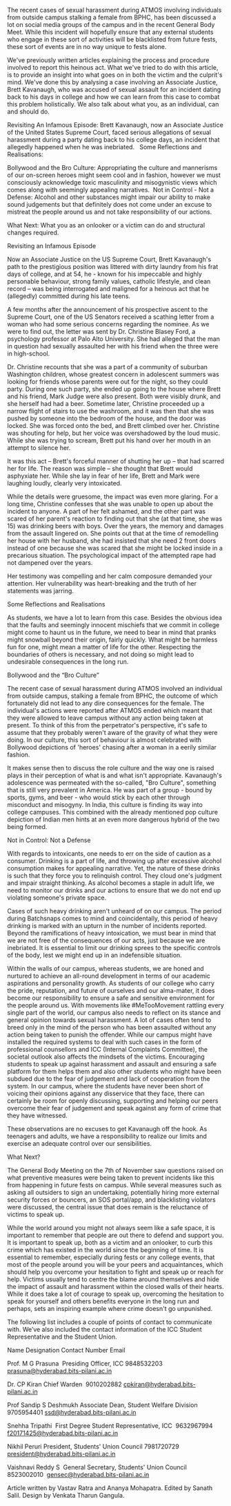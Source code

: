 
The recent cases of sexual harassment during ATMOS involving individuals from outside campus stalking a female from BPHC, has been discussed a lot on social media groups of the campus and in the recent General Body Meet. While this incident will hopefully ensure that any external students who engage in these sort of activities will be blacklisted from future fests, these sort of events are in no way unique to fests alone.&nbsp;


We've previously written articles explaining the process and procedure involved to report this heinous act. What we've tried to do with this article, is to provide an insight into what goes on in both the victim and the culprit's mind. We've done this by analysing a case involving an Associate Justice, Brett Kavanaugh, who was accused of sexual assault for an incident dating back to his days in college and how we can learn from this case to combat this problem holistically. We also talk about what you, as an individual, can and should do.



Revisiting An Infamous Episode: Brett Kavanaugh, now an Associate Justice of the United States Supreme Court, faced serious allegations of sexual harassment during a party dating back to his college days, an incident that allegedly happened when he was inebriated.&nbsp;&nbsp;
Some Reflections and Realisations:

Bollywood and the Bro Culture: Appropriating the culture and mannerisms of our on-screen heroes might seem cool and in fashion, however we must consciously acknowledge toxic masculinity and misogynistic views which comes along with seemingly appealing narratives.&nbsp;
Not in Control - Not a Defense: Alcohol and other substances might impair our ability to make sound judgements but that definitely does not come under an excuse to mistreat the people around us and not take responsibility of our actions.&nbsp;


What Next: What you as an onlooker or a victim can do and structural changes required.



Revisiting an Infamous Episode


Now an Associate Justice on the US Supreme Court, Brett Kavanaugh's path to the prestigious position was littered with dirty laundry from his frat days of college, and at 54, he - known for his impeccable and highly personable behaviour, strong family values, catholic lifestyle, and clean record – was being interrogated and maligned for a heinous act that he (allegedly) committed during his late teens.


A few months after the announcement of his prospective ascent to the Supreme Court, one of the US Senators received a scathing letter from a woman who had some serious concerns regarding the nominee. As we were to find out, the letter was sent by Dr. Christine Blasey Ford, a psychology professor at Palo Alto University. She had alleged that the man in question had sexually assaulted her with his friend when the three were in high-school.


Dr. Christine recounts that she was a part of a community of suburban Washington children, whose greatest concern in adolescent summers was looking for friends whose parents were out for the night, so they could party. During one such party, she ended up going to the house where Brett and his friend, Mark Judge were also present. Both were visibly drunk, and she herself had had a beer. Sometime later, Christine proceeded up a narrow flight of stairs to use the washroom, and it was then that she was pushed by someone into the bedroom of the house, and the door was locked. She was forced onto the bed, and Brett climbed over her. Christine was shouting for help, but her voice was overshadowed by the loud music. While she was trying to scream, Brett put his hand over her mouth in an attempt to silence her.


It was this act – Brett's forceful manner of shutting her up – that had scarred her for life. The reason was simple – she thought that Brett would asphyxiate her. While she lay in fear of her life, Brett and Mark were laughing loudly, clearly very intoxicated.


While the details were gruesome, the impact was even more glaring. For a long time, Christine confesses that she was unable to open up about the incident to anyone. A part of her felt ashamed, and the other part was scared of her parent's reaction to finding out that she (at that time, she was 15) was drinking beers with boys. Over the years, the memory and damages from the assault lingered on. She points out that at the time of remodelling her house with her husband, she had insisted that she need 2 front doors instead of one because she was scared that she might be locked inside in a precarious situation. The psychological impact of the attempted rape had not dampened over the years.&nbsp;


Her testimony was compelling and her calm composure demanded your attention. Her vulnerability was heart-breaking and the truth of her statements was jarring.


Some Reflections and Realisations 


As students, we have a lot to learn from this case. Besides the obvious idea that the faults and seemingly innocent mischiefs that we commit in college might come to haunt us in the future, we need to bear in mind that pranks might snowball beyond their origin, fairly quickly. What might be harmless fun for one, might mean a matter of life for the other. Respecting the boundaries of others is necessary, and not doing so might lead to undesirable consequences in the long run.


Bollywood and the “Bro Culture”


The recent case of sexual harassment during ATMOS involved an individual from outside campus, stalking a female from BPHC, the outcome of which fortunately did not lead to any dire consequences for the female. The individual's actions were reported after ATMOS ended which meant that they were allowed to leave campus without any action being taken at present. To think of this from the perpetrator's perspective, it's safe to assume that they probably weren't aware of the gravity of what they were doing. In our culture, this sort of behaviour is almost celebrated with Bollywood depictions of 'heroes' chasing after a woman in a eerily similar fashion.


It makes sense then to discuss the role culture and the way one is raised plays in their perception of what is and what isn't appropriate. Kavanaugh's adolescence was permeated with the so-called, "Bro Culture", something that is still very prevalent in America. He was part of a group - bound by sports, gyms, and beer - who would stick by each other through misconduct and misogyny. In India, this culture is finding its way into college campuses. This combined with the already mentioned pop culture depiction of Indian men hints at an even more dangerous hybrid of the two being formed.


Not in Control: Not a Defense


With regards to intoxicants, one needs to err on the side of caution as a consumer. Drinking is a part of life, and throwing up after excessive alcohol consumption makes for appealing narrative. Yet, the nature of these drinks is such that they force you to relinquish control. They cloud one's judgment and impair straight thinking. As alcohol becomes a staple in adult life, we need to monitor our drinks and our actions to ensure that we do not end up violating someone's private space.&nbsp;


Cases of such heavy drinking aren't unheard of on our campus. The period during Batchsnaps comes to mind and coincidentally, this period of heavy drinking is marked with an upturn in the number of incidents reported. Beyond the ramifications of heavy intoxication, we must bear in mind that we are not free of the consequences of our acts, just because we are inebriated. It is essential to limit our drinking sprees to the specific controls of the body, lest we might end up in an indefensible situation.


Within the walls of our campus, whereas students, we are honed and nurtured to achieve an all-round development in terms of our academic aspirations and personality growth. As students of our college who carry the pride, reputation, and future of ourselves and our alma-mater, it does become our responsibility to ensure a safe and sensitive environment for the people around us. With movements like #MeTooMovement rattling every single part of the world, our campus also needs to reflect on its stance and general opinion towards sexual harassment. A lot of cases often tend to breed only in the mind of the person who has been assaulted without any action being taken to punish the offender. While our campus might have installed the required systems to deal with such cases in the form of professional counsellors and ICC (Internal Complaints Committee), the societal outlook also affects the mindsets of the victims. Encouraging students to speak up against harassment and assault and ensuring a safe platform for them helps them and also other students who might have been subdued due to the fear of judgement and lack of cooperation from the system. In our campus, where the students have never been short of voicing their opinions against any disservice that they face, there can certainly be room for openly discussing, supporting and helping our peers overcome their fear of judgement and speak against any form of crime that they have witnessed.


These observations are no excuses to get Kavanaugh off the hook. As teenagers and adults, we have a responsibility to realize our limits and exercise an adequate control over our sensibilities.


What Next?&nbsp;


The General Body Meeting on the 7th of November saw questions raised on what preventive measures were being taken to prevent incidents like this from happening in future fests on campus. While several measures such as asking all outsiders to sign an undertaking, potentially hiring more external security forces or bouncers, an SOS portal/app, and blacklisting violators were discussed, the central issue that does remain is the reluctance of victims to speak up.&nbsp;


While the world around you might not always seem like a safe space, it is important to remember that people are out there to defend and support you. It is important to speak up, both as a victim and an onlooker, to curb this crime which has existed in the world since the beginning of time. It is essential to remember, especially during fests or any college events, that most of the people around you will be your peers and acquaintances, which should help you overcome your hesitation to fight and speak up or reach for help. Victims usually tend to centre the blame around themselves and hide the impact of assault and harassment within the closed walls of their hearts. While it does take a lot of courage to speak up, overcoming the hesitation to speak for yourself and others benefits everyone in the long run and perhaps, sets an inspiring example where crime doesn't go unpunished.&nbsp;


The following list includes a couple of points of contact to communicate with. We’ve also included the contact information of the ICC Student Representative and the Student Union. 






Name
Designation
Contact Number
Email

Prof. M G Prasuna&nbsp;
Presiding Officer, ICC
9848532203
prasuna@hyderabad.bits-pilani.ac.in

Dr. CP Kiran
Chief Warden&nbsp;
9010202882
cpkiran@hyderabad.bits-pilani.ac.in

Prof Sandip S Deshmukh
Associate Dean, Student Welfare Division
9705954401
ssd@hyderabad.bits-pilani.ac.in

Snehha Tripathi&nbsp;
First Degree Student Representative, ICC&nbsp;
9632967994
f20171425@hyderabad.bits-pilani.ac.in

Nikhil Peruri
President, Students' Union Council
7981720729
president@hyderabad.bits-pilani.ac.in

Vaishnavi Reddy S&nbsp;
General Secretary, Students' Union Council
8523002010&nbsp;
gensec@hyderabad.bits-pilani.ac.in



Article written by Vastav Ratra and Ananya Mohapatra. Edited by Sanath Salil. Design by Venkata Tharun Gangula.  

